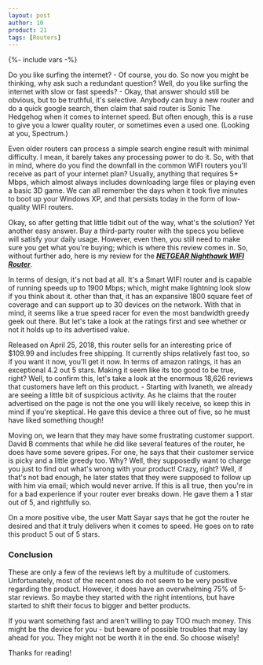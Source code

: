 ```yaml
---
layout: post
author: 10
product: 21
tags: [Routers]
---
```


{%- include vars -%}

Do you like surfing the internet? - Of course, you do. So now you might be thinking, why ask such a redundant question? Well, do you like surfing the internet with slow or fast speeds? -  Okay, that answer should still be obvious, but to be truthful, it's selective. Anybody can buy a new router and do a quick google search, then claim that said router is Sonic The Hedgehog when it comes to internet speed. But often enough, this is a ruse to give you a lower quality router, or sometimes even a used one. (Looking at you, Spectrum.)

Even older routers can process a simple search engine result with minimal difficulty. I mean, it barely takes any processing power to do it. So, with that in mind, where do you find the downfall in the common WIFI routers you'll receive as part of your internet plan? Usually, anything that requires 5+ Mbps, which almost always includes downloading large files or playing even a basic 3D game. We can all remember the days when it took five minutes to boot up your Windows XP, and that persists today in the form of low-quality WIFI routers.

Okay, so after getting that little tidbit out of the way, what's the solution? Yet another easy answer. Buy a third-party router with the specs you believe will satisfy your daily usage. However, even then, you still need to make sure you get what you're buying; which is where this review comes in. So, without further ado, here is my review for the [***NETGEAR Nighthawk WIFI Router***](https://www.amazon.com/dp/B07C65K9H9/ref=s9_acsd_bw_wf_a_ACPCWF17_cdl_11?pf_rd_m=ATVPDKIKX0DER&tag=reviewhuntr-20).

In terms of design, it's not bad at all. It's a Smart WIFI router and is capable of running speeds up to 1900 Mbps; which, might make lightning look slow if you think about it. other than that, it has an expansive 1800 square feet of coverage and can support up to 30 devices on the network. With that in mind, it seems like a true speed racer for even the most bandwidth greedy geek out there. But let's take a look at the ratings first and see whether or not it holds up to its advertised value.

Released on April 25, 2018, this router sells for an interesting price of $109.99 and includes free shipping. It currently ships relatively fast too, so if you want it now, you'll get it now. In terms of amazon ratings, it has an exceptional 4.2 out 5 stars. Making it seem like its too good to be true, right? Well, to confirm this, let's take a look at the enormous 18,626 reviews that customers have left on this product. - Starting with Ivaneth, we already are seeing a little bit of suspicious activity. As he claims that the router advertised on the page is not the one you will likely receive, so keep this in mind if you're skeptical. He gave this device a three out of five, so he must have liked something though!

Moving on, we learn that they may have some frustrating customer support. David B comments that while he did like several features of the router, he does have some severe gripes. For one, he says that their customer service is picky and a little greedy too. Why? Well, they supposedly want to charge you just to find out what's wrong with your product! Crazy, right? Well, if that's not bad enough, he later states that they were supposed to follow up with him via email; which would never arrive. If this is all true, then you're in for a bad experience if your router ever breaks down. He gave them a 1 star out of 5, and rightfully so.

On a more positive vibe, the user Matt Sayar says that he got the router he desired and that it truly delivers when it comes to speed. He goes on to rate this product 5 out of 5 stars.

### Conclusion

These are only a few of the reviews left by a multitude of customers. Unfortunately, most of the recent ones do not seem to be very positive regarding the product. However, it does have an overwhelming 75% of 5-star reviews. So maybe they started with the right intentions, but have started to shift their focus to bigger and better products. 

If you want something fast and aren't willing to pay TOO much money. This might be the device for you -  but beware of possible troubles that may lay ahead for you. They might not be worth it in the end. So choose wisely!

Thanks for reading! 
